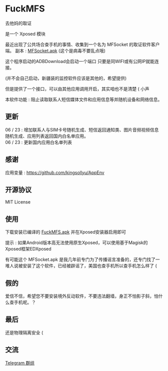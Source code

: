 # FuckMFS

去他妈的取证

是一个 Xposed 模块 
  
最近出现了公共场合查手机的事情、收集到一个名为 MFSocket 的取证软件客户端。 副本 : [MFSocket.apk](MFSocket.apk?raw=true) (这个是病毒不要乱点哦)
 
这个程序启动的ADBDownload会启动一个端口 只要是同WIFI或有公网IP就能连接。

(并不会自己启动，新疆装的监控软件应该是其他的，希望提供)
 
但是提供了一个接口，可以由其他应用调用开启，其实咱也不是清楚 ( 小声

本软件功能 : 阻止读取联系人短信媒体文件和应用信息等并随机设备和网络信息。

## 更新

06 / 23 : 增加联系人与SIM卡号随机生成、短信返回通知类、图片音频视频信息随机生成、应用列表返回国内白名单应用。  
06 / 23 : 更新国内应用白名单列表

## 感谢

应用变量 : https://github.com/kingsollyu/AppEnv

## 开源协议

MIT License

## 使用

下载安装已编译的 [FuckMFS.apk](./FuckMFS.apk?raw=true) 并在Xposed安装器启用即可  
  
提示 : 如果Android版本高无法使用原生Xposed，可以使用基于Magisk的Xposed框架EDXposed

有可能这个 MFSocket.apk 是我几年前专门为了传播谣言准备的，还专门找了一堆人说被安装了这个软件，已经被辟谣了，美国也查手机所以查手机怎么样了 (

## 假的

爱信不信，希望您不要安装境外反动软件，不要违法翻墙，身正不怕影子斜，怕什么查手机呢。？

## 最后

还是物理隔离安全 (

## 交流

[Telegram 群组](https://t.me/joinchat/M5LsLE86uw8vGFqEBNi4NA)
